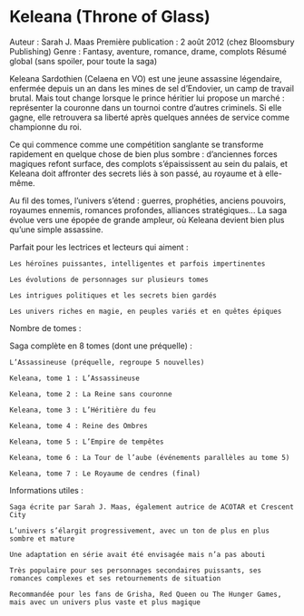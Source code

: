 # Keleana (Throne of Glass)

Auteur : Sarah J. Maas
Première publication : 2 août 2012 (chez Bloomsbury Publishing)
Genre : Fantasy, aventure, romance, drame, complots
Résumé global (sans spoiler, pour toute la saga)

Keleana Sardothien (Celaena en VO) est une jeune assassine légendaire, enfermée depuis un an dans les mines de sel d’Endovier, un camp de travail brutal. Mais tout change lorsque le prince héritier lui propose un marché : représenter la couronne dans un tournoi contre d’autres criminels. Si elle gagne, elle retrouvera sa liberté après quelques années de service comme championne du roi.

Ce qui commence comme une compétition sanglante se transforme rapidement en quelque chose de bien plus sombre : d’anciennes forces magiques refont surface, des complots s’épaississent au sein du palais, et Keleana doit affronter des secrets liés à son passé, au royaume et à elle-même.

Au fil des tomes, l’univers s’étend : guerres, prophéties, anciens pouvoirs, royaumes ennemis, romances profondes, alliances stratégiques... La saga évolue vers une épopée de grande ampleur, où Keleana devient bien plus qu’une simple assassine.

Parfait pour les lectrices et lecteurs qui aiment :

    Les héroïnes puissantes, intelligentes et parfois impertinentes

    Les évolutions de personnages sur plusieurs tomes

    Les intrigues politiques et les secrets bien gardés

    Les univers riches en magie, en peuples variés et en quêtes épiques

Nombre de tomes :

Saga complète en 8 tomes (dont une préquelle) :

    L’Assassineuse (préquelle, regroupe 5 nouvelles)

    Keleana, tome 1 : L’Assassineuse

    Keleana, tome 2 : La Reine sans couronne

    Keleana, tome 3 : L’Héritière du feu

    Keleana, tome 4 : Reine des Ombres

    Keleana, tome 5 : L’Empire de tempêtes

    Keleana, tome 6 : La Tour de l’aube (événements parallèles au tome 5)

    Keleana, tome 7 : Le Royaume de cendres (final)

Informations utiles :

    Saga écrite par Sarah J. Maas, également autrice de ACOTAR et Crescent City

    L’univers s’élargit progressivement, avec un ton de plus en plus sombre et mature

    Une adaptation en série avait été envisagée mais n’a pas abouti

    Très populaire pour ses personnages secondaires puissants, ses romances complexes et ses retournements de situation

    Recommandée pour les fans de Grisha, Red Queen ou The Hunger Games, mais avec un univers plus vaste et plus magique